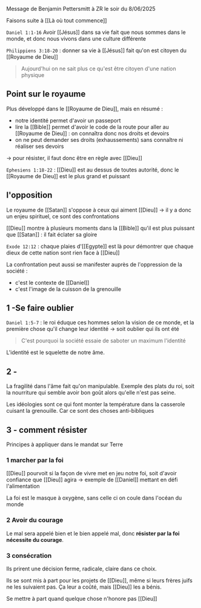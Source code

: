Message de Benjamin Pettersmitt à ZR le soir du 8/06/2025

Faisons suite à [[Là où tout commence]]

`Daniel 1:1-16`
Avoir [[Jésus]] dans sa vie fait que nous sommes dans le monde, et donc nous vivons dans une culture différente

`Philippiens 3:18-20` : donner sa vie à [[Jésus]] fait qu'on est citoyen du [[Royaume de Dieu]]
> Aujourd'hui on ne sait plus ce qu'est être citoyen d'une nation physique 
## Point sur le royaume
Plus développé dans le [[Royaume de Dieu]], mais en résumé :
- notre identité permet d'avoir un passeport
- lire la [[Bible]] permet d'avoir le code de la route pour aller au [[Royaume de Dieu]] : on connaîtra donc nos droits et devoirs
- on ne peut demander ses droits (exhaussements) sans connaître ni réaliser ses devoirs

-> pour résister, il faut donc être en règle avec [[Dieu]]

`Ephesiens 1:18-22` : [[Dieu]] est au dessus de toutes autorité, donc le [[Royaume de Dieu]] est le plus grand et puissant
## l'opposition
Le royaume de [[Satan]] s'oppose à ceux qui aiment [[Dieu]]
-> il y a donc un enjeu spirituel, ce sont des confrontations

[[Dieu]] montre à plusieurs moments dans la [[Bible]] qu'il est plus puissant que [[Satan]] : il fait éclater sa gloire

`Exode 12:12` : chaque plaies d'[[Egypte]] est là pour démontrer que chaque dieux de cette nation sont rien face à [[Dieu]]

La confrontation peut aussi se manifester auprès de l'oppression de la société :
- c'est le contexte de [[Daniel]]
- c'est l'image de la cuisson de la grenouille
## 1 -Se faire oublier
`Daniel 1:5-7` : le roi éduque ces hommes selon la vision de ce monde, et la première chose qu'il change leur identité
-> soit oublier qui ils ont été
>C'est pourquoi la société essaie de saboter un maximum l'identité

L'identité est le squelette de notre âme.

## 2 -
La fragilité dans l'âme fait qu'on manipulable.
Exemple des plats du roi, soit la nourriture qui semble avoir bon goût alors qu'elle n'est pas seine.

Les idéologies sont ce qui font monter la température dans la casserole cuisant la grenouille. Car ce sont des choses anti-bibliques
## 3 - comment résister
Principes à appliquer dans le mandat sur Terre
### 1 marcher par la foi
[[Dieu]] pourvoit si la façon de vivre met en jeu notre foi, soit d'avoir confiance que [[Dieu]] agira
-> exemple de [[Daniel]] mettant en défi l'alimentation

La foi est le masque à oxygène, sans celle ci on coule dans l'océan du monde
### 2 Avoir du courage
Le mal sera appelé bien et le bien appelé mal, donc **résister par la foi nécessite du courage**.
### 3 consécration
Ils prirent une décision ferme, radicale, claire dans ce choix.

Ils se sont mis à part pour les projets de [[Dieu]], même si leurs frères juifs ne les suivaient pas. Ça leur a coûté, mais [[Dieu]] les a bénis.

Se mettre à part quand quelque chose n'honore pas [[Dieu]]